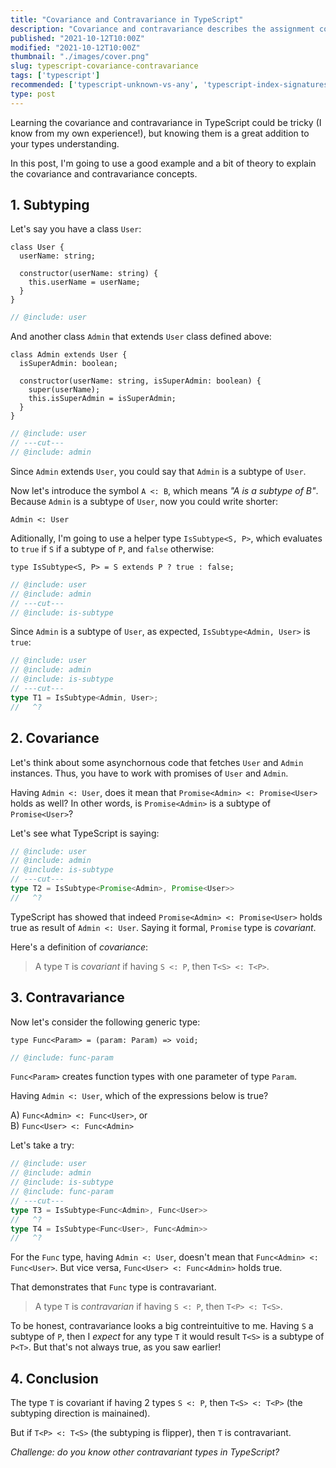 ```yaml
---
title: "Covariance and Contravariance in TypeScript"
description: "Covariance and contravariance describes the assignment compatiblity between types in TypeScript."
published: "2021-10-12T10:00Z"
modified: "2021-10-12T10:00Z"
thumbnail: "./images/cover.png"
slug: typescript-covariance-contravariance
tags: ['typescript']
recommended: ['typescript-unknown-vs-any', 'typescript-index-signatures']
type: post
---
```


Learning the covariance and contravariance in TypeScript could be tricky (I know from my own experience!), but knowing them is a great addition to your types understanding.  

In this post, I'm going to use a good example and a bit of theory to explain the covariance and contravariance concepts.  

## 1. Subtyping

Let's say you have a class `User`:

```twoslash include user
class User {
  userName: string;

  constructor(userName: string) { 
    this.userName = userName;
  }
}
```

```ts twoslash
// @include: user
```

And another class `Admin` that extends `User` class defined above:

```twoslash include admin
class Admin extends User {
  isSuperAdmin: boolean;

  constructor(userName: string, isSuperAdmin: boolean) {
    super(userName);
    this.isSuperAdmin = isSuperAdmin;
  }
}
```

```ts twoslash
// @include: user
// ---cut---
// @include: admin
```

Since `Admin` extends `User`, you could say that `Admin` is a subtype of `User`.  

Now let's introduce the symbol `A <: B`, which means *"A is a subtype of B"*. Because `Admin` is a subtype of `User`, now you could write shorter:

```
Admin <: User
```

Aditionally, I'm going to use a helper type `IsSubtype<S, P>`, which evaluates to `true` if `S` if a subtype of `P`, and `false` otherwise:


```twoslash include is-subtype
type IsSubtype<S, P> = S extends P ? true : false;
```

```ts twoslash
// @include: user
// @include: admin
// ---cut---
// @include: is-subtype
```

Since `Admin` is a subtype of `User`, as expected, `IsSubtype<Admin, User>` is `true`:

```ts twoslash
// @include: user
// @include: admin
// @include: is-subtype
// ---cut---
type T1 = IsSubtype<Admin, User>;
//   ^?
```

## 2. Covariance

Let's think about some asynchornous code that fetches `User` and `Admin` instances. Thus, you have to work with promises of `User` and `Admin`.  

Having `Admin <: User`, does it mean that `Promise<Admin> <: Promise<User>` holds as well? In other words, is `Promise<Admin>` is a subtype of `Promise<User>`?

Let's see what TypeScript is saying:

```ts twoslash{5}
// @include: user
// @include: admin
// @include: is-subtype
// ---cut---
type T2 = IsSubtype<Promise<Admin>, Promise<User>>
//   ^?
```

TypeScript has showed that indeed `Promise<Admin> <: Promise<User>` holds true as result of `Admin <: User`. Saying it formal, `Promise` type is *covariant*.  

Here's a definition of *covariance*:

> A type `T` is *covariant* if having `S <: P`, then `T<S> <: T<P>`.  

## 3. Contravariance

Now let's consider the following generic type:

```twoslash include func-param
type Func<Param> = (param: Param) => void;
```

```ts twoslash
// @include: func-param
```

`Func<Param>` creates function types with one parameter of type `Param`.  

Having `Admin <: User`, which of the expressions below is true?

A) `Func<Admin> <: Func<User>`, or  
B) `Func<User> <: Func<Admin>`

Let's take a try:

```ts twoslash{5}
// @include: user
// @include: admin
// @include: is-subtype
// @include: func-param
// ---cut---
type T3 = IsSubtype<Func<Admin>, Func<User>>
//   ^?
type T4 = IsSubtype<Func<User>, Func<Admin>>
//   ^?
```

For the `Func` type, having `Admin <: User`, doesn't mean that `Func<Admin> <: Func<User>`. But vice versa, `Func<User> <: Func<Admin>` holds true.  

That demonstrates that `Func` type is contravariant.  

> A type `T` is *contravarian* if having `S <: P`, then `T<P> <: T<S>`.  

To be honest, contravariance looks a big contreintuitive to me. Having `S` a subtype of `P`, then I *expect* for any type `T` it would result `T<S>` is a subtype of 
`P<T>`. But that's not always true, as you saw earlier! 

## 4. Conclusion

The type `T` is covariant if having 2 types `S <: P`, then `T<S> <: T<P>` (the subtyping direction is mainained). 

But if `T<P> <: T<S>` (the subtyping is flipper), then `T` is contravariant.   

*Challenge: do you know other contravariant types in TypeScript?*